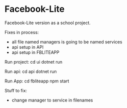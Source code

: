 # Facebook-Lite

Facebook-Lite version as a school project.

Fixes in process:
- all file named managers is going to be named services
- api setup in API
- api setup in FBLITEAPP

Run project:
cd ui
dotnet run

Run api:
cd api
dotnet run

Run App:
cd fbliteapp
npm start 

Stuff to fix:

- change manager to service in filenames
